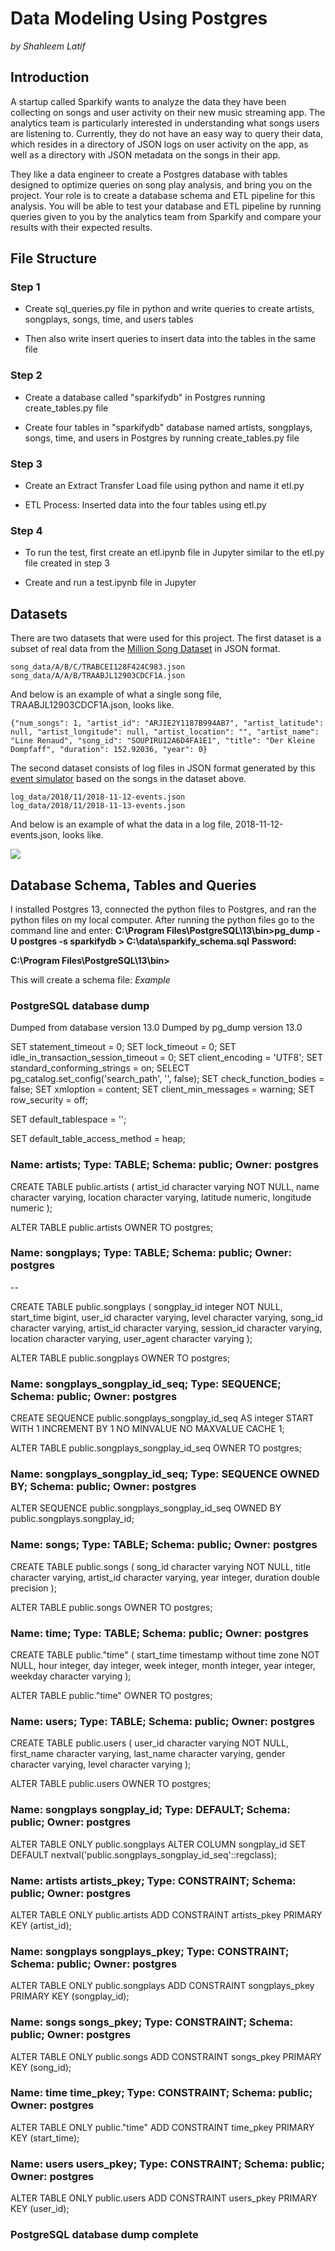 # Data Modeling Using Postgres
*by Shahleem Latif*

## Introduction

A startup called Sparkify wants to analyze the data they have been
collecting on songs and user activity on their new music streaming app.
The analytics team is particularly interested in understanding what
songs users are listening to. Currently, they do not have an easy way to
query their data, which resides in a directory of JSON logs on user
activity on the app, as well as a directory with JSON metadata on the
songs in their app.

They like a data engineer to create a Postgres database with tables
designed to optimize queries on song play analysis, and bring you on the
project. Your role is to create a database schema and ETL pipeline for
this analysis. You will be able to test your database and ETL pipeline by
running queries given to you by the analytics team from Sparkify and
compare your results with their expected results.

## File Structure

### Step 1

 - Create sql_queries.py file in python and write queries to create
    artists, songplays, songs, time, and users tables
    
 - Then also write insert queries to insert data into the tables in the
    same file

###  Step 2

 - Create a database called "sparkifydb" in Postgres running
    create_tables.py file
    
 - Create four tables in "sparkifydb" database named artists,
    songplays, songs, time, and users in Postgres by running create_tables.py
    file

### Step 3

 - Create an Extract Transfer Load file using python and name it etl.py
 
 - ETL Process: Inserted data into the four tables using etl.py

### Step 4

 - To run the test, first create an etl.ipynb file in Jupyter similar to the
    etl.py file created in step 3
    
 - Create and run a test.ipynb file in Jupyter

## Datasets

There are two datasets that were used for this project.  The first dataset is a subset of real data from the [Million Song Dataset](https://labrosa.ee.columbia.edu/millionsong/) in JSON format.  
```
song_data/A/B/C/TRABCEI128F424C983.json
song_data/A/A/B/TRAABJL12903CDCF1A.json

```

And below is an example of what a single song file, TRAABJL12903CDCF1A.json, looks like.

```
{"num_songs": 1, "artist_id": "ARJIE2Y1187B994AB7", "artist_latitude": null, "artist_longitude": null, "artist_location": "", "artist_name": "Line Renaud", "song_id": "SOUPIRU12A6D4FA1E1", "title": "Der Kleine Dompfaff", "duration": 152.92036, "year": 0}

```
The second dataset consists of log files in JSON format generated by this [event simulator](https://github.com/Interana/eventsim) based on the songs in the dataset above.

```
log_data/2018/11/2018-11-12-events.json
log_data/2018/11/2018-11-13-events.json

```

And below is an example of what the data in a log file, 2018-11-12-events.json, looks like.

![](https://video.udacity-data.com/topher/2019/February/5c6c15e9_log-data/log-data.png)

## Database Schema, Tables and Queries

I installed Postgres 13, connected the python files to Postgres, and ran the python files on my local computer.  After running the python files go to the command line and enter: 
**C:\Program Files\PostgreSQL\13\bin>pg_dump -U postgres -s sparkifydb > C:\data\sparkify_schema.sql**
**Password:**

**C:\Program Files\PostgreSQL\13\bin>**

This will create a schema file:
*Example*

### PostgreSQL database dump


Dumped from database version 13.0
Dumped by pg_dump version 13.0

SET statement_timeout = 0;
SET lock_timeout = 0;
SET idle_in_transaction_session_timeout = 0;
SET client_encoding = 'UTF8';
SET standard_conforming_strings = on;
SELECT pg_catalog.set_config('search_path', '', false);
SET check_function_bodies = false;
SET xmloption = content;
SET client_min_messages = warning;
SET row_security = off;

SET default_tablespace = '';

SET default_table_access_method = heap;

### Name: artists; Type: TABLE; Schema: public; Owner: postgres

CREATE TABLE public.artists (
    artist_id character varying NOT NULL,
    name character varying,
    location character varying,
    latitude numeric,
    longitude numeric
);

ALTER TABLE public.artists OWNER TO postgres;

### Name: songplays; Type: TABLE; Schema: public; Owner: postgres
--

CREATE TABLE public.songplays (
    songplay_id integer NOT NULL,
    start_time bigint,
    user_id character varying,
    level character varying,
    song_id character varying,
    artist_id character varying,
    session_id character varying,
    location character varying,
    user_agent character varying
);

ALTER TABLE public.songplays OWNER TO postgres;

### Name: songplays_songplay_id_seq; Type: SEQUENCE; Schema: public; Owner: postgres

CREATE SEQUENCE public.songplays_songplay_id_seq
    AS integer
    START WITH 1
    INCREMENT BY 1
    NO MINVALUE
    NO MAXVALUE
    CACHE 1;

ALTER TABLE public.songplays_songplay_id_seq OWNER TO postgres;

### Name: songplays_songplay_id_seq; Type: SEQUENCE OWNED BY; Schema: public; Owner: postgres

ALTER SEQUENCE public.songplays_songplay_id_seq OWNED BY public.songplays.songplay_id;

### Name: songs; Type: TABLE; Schema: public; Owner: postgres

CREATE TABLE public.songs (
    song_id character varying NOT NULL,
    title character varying,
    artist_id character varying,
    year integer,
    duration double precision
);

ALTER TABLE public.songs OWNER TO postgres;

### Name: time; Type: TABLE; Schema: public; Owner: postgres

CREATE TABLE public."time" (
    start_time timestamp without time zone NOT NULL,
    hour integer,
    day integer,
    week integer,
    month integer,
    year integer,
    weekday character varying
);

ALTER TABLE public."time" OWNER TO postgres;

### Name: users; Type: TABLE; Schema: public; Owner: postgres

CREATE TABLE public.users (
    user_id character varying NOT NULL,
    first_name character varying,
    last_name character varying,
    gender character varying,
    level character varying
);

ALTER TABLE public.users OWNER TO postgres;

### Name: songplays songplay_id; Type: DEFAULT; Schema: public; Owner: postgres

ALTER TABLE ONLY public.songplays ALTER COLUMN songplay_id SET DEFAULT nextval('public.songplays_songplay_id_seq'::regclass);

### Name: artists artists_pkey; Type: CONSTRAINT; Schema: public; Owner: postgres

ALTER TABLE ONLY public.artists
    ADD CONSTRAINT artists_pkey PRIMARY KEY (artist_id);

### Name: songplays songplays_pkey; Type: CONSTRAINT; Schema: public; Owner: postgres

ALTER TABLE ONLY public.songplays
    ADD CONSTRAINT songplays_pkey PRIMARY KEY (songplay_id);

### Name: songs songs_pkey; Type: CONSTRAINT; Schema: public; Owner: postgres

ALTER TABLE ONLY public.songs
    ADD CONSTRAINT songs_pkey PRIMARY KEY (song_id);

### Name: time time_pkey; Type: CONSTRAINT; Schema: public; Owner: postgres

ALTER TABLE ONLY public."time"
    ADD CONSTRAINT time_pkey PRIMARY KEY (start_time);

### Name: users users_pkey; Type: CONSTRAINT; Schema: public; Owner: postgres

ALTER TABLE ONLY public.users
    ADD CONSTRAINT users_pkey PRIMARY KEY (user_id);

### PostgreSQL database dump complete


 










<!--stackedit_data:
eyJoaXN0b3J5IjpbMTM1MDk4NjE2NCwxODk1NzY3NjE1LDk2OD
MzMDAyNCw1Nzg2NTUzMDksLTYxMDUxNjc5OSwtMTY3NDA1MTM3
OSwyMTM1MzM4ODE3LC0xMDA1NDE5MDU0LDEwNTQ1NjMzOTksNz
gzOTI3NjM1LDEwMjU4NDA5NTAsMTUwNDI4NzAzLC01NjU3MDQw
XX0=
-->